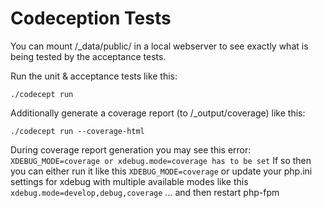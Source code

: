 # Codeception Tests
You can mount /_data/public/ in a local webserver to see exactly what is being tested by the acceptance tests.

Run the unit & acceptance tests like this:
```
./codecept run
```

Additionally generate a coverage report (to /_output/coverage) like this:
```
./codecept run --coverage-html
```

During coverage report generation you may see this error:
```XDEBUG_MODE=coverage or xdebug.mode=coverage has to be set```
If so then you can either run it like this
```XDEBUG_MODE=coverage```
or update your php.ini settings for xdebug with multiple available modes like this
```xdebug.mode=develop,debug,coverage```
... and then restart php-fpm